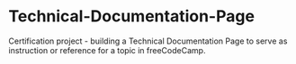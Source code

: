 # Technical-Documentation-Page
Certification project - building a Technical Documentation Page to serve as instruction or reference for a topic in freeCodeCamp.
